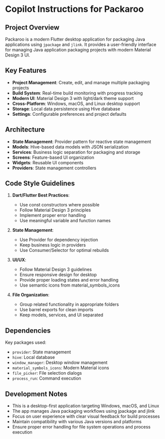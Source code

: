 # Copilot Instructions for Packaroo

<!-- Use this file to provide workspace-specific custom instructions to Copilot. For more details, visit https://code.visualstudio.com/docs/copilot/copilot-customization#_use-a-githubcopilotinstructionsmd-file -->

## Project Overview

Packaroo is a modern Flutter desktop application for packaging Java applications using `jpackage` and `jlink`. It provides a user-friendly interface for managing Java application packaging projects with modern Material Design 3 UI.

## Key Features

- **Project Management**: Create, edit, and manage multiple packaging projects
- **Build System**: Real-time build monitoring with progress tracking
- **Modern UI**: Material Design 3 with light/dark theme support
- **Cross-Platform**: Windows, macOS, and Linux desktop support
- **Storage**: Local data persistence using Hive database
- **Settings**: Configurable preferences and project defaults

## Architecture

- **State Management**: Provider pattern for reactive state management
- **Models**: Hive-based data models with JSON serialization
- **Services**: Business logic separation for packaging and storage
- **Screens**: Feature-based UI organization
- **Widgets**: Reusable UI components
- **Providers**: State management controllers

## Code Style Guidelines

1. **Dart/Flutter Best Practices**:
   - Use const constructors where possible
   - Follow Material Design 3 principles
   - Implement proper error handling
   - Use meaningful variable and function names

2. **State Management**:
   - Use Provider for dependency injection
   - Keep business logic in providers
   - Use Consumer/Selector for optimal rebuilds

3. **UI/UX**:
   - Follow Material Design 3 guidelines
   - Ensure responsive design for desktop
   - Provide proper loading states and error handling
   - Use semantic icons from material_symbols_icons

4. **File Organization**:
   - Group related functionality in appropriate folders
   - Use barrel exports for clean imports
   - Keep models, services, and UI separated

## Dependencies

Key packages used:
- `provider`: State management
- `hive`: Local database
- `window_manager`: Desktop window management
- `material_symbols_icons`: Modern Material icons
- `file_picker`: File selection dialogs
- `process_run`: Command execution

## Development Notes

- This is a desktop-first application targeting Windows, macOS, and Linux
- The app manages Java packaging workflows using jpackage and jlink
- Focus on user experience with clear visual feedback for build processes
- Maintain compatibility with various Java versions and platforms
- Ensure proper error handling for file system operations and process execution
